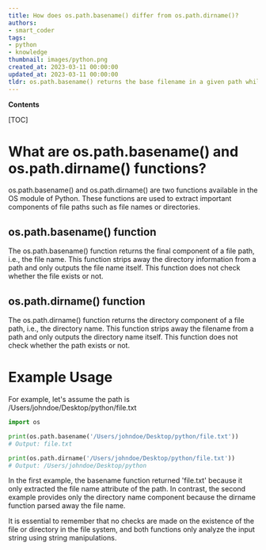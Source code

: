 ```yaml
---
title: How does os.path.basename() differ from os.path.dirname()?
authors:
- smart_coder
tags:
- python
- knowledge
thumbnail: images/python.png
created_at: 2023-03-11 00:00:00
updated_at: 2023-03-11 00:00:00
tldr: os.path.basename() returns the base filename in a given path while os.path.dirname() returns the directory portion of the path.
---
```


**Contents**

[TOC]

# What are os.path.basename() and os.path.dirname() functions?
os.path.basename() and os.path.dirname() are two functions available in the OS module of Python. These functions are used to extract important components of file paths such as file names or directories. 

## os.path.basename() function
The os.path.basename() function returns the final component of a file path, i.e., the file name. This function strips away the directory information from a path and only outputs the file name itself. This function does not check whether the file exists or not.

## os.path.dirname() function
The os.path.dirname() function returns the directory component of a file path, i.e., the directory name. This function strips away the filename from a path and only outputs the directory name itself. This function does not check whether the path exists or not.

# Example Usage
For example, let's assume the path is /Users/johndoe/Desktop/python/file.txt

```python
import os

print(os.path.basename('/Users/johndoe/Desktop/python/file.txt'))
# Output: file.txt

print(os.path.dirname('/Users/johndoe/Desktop/python/file.txt'))
# Output: /Users/johndoe/Desktop/python
```

In the first example, the basename function returned 'file.txt' because it only extracted the file name attribute of the path. In contrast, the second example provides only the directory name component because the dirname function parsed away the file name. 

It is essential to remember that no checks are made on the existence of the file or directory in the file system, and both functions only analyze the input string using string manipulations.
